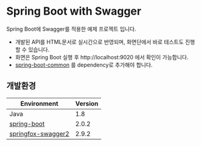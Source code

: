 # Spring Boot with Swagger
Spring Boot에 Swagger를 적용한 예제 프로젝트 입니다.
- 개발된 API를 HTML문서로 실시간으로 반영되며, 화면단에서 바로 테스트도 진행할 수 있습니다.  
- 화면은 Spring Boot 실행 후 http://localhost:9020 에서 확인이 가능합니다.
- [spring-boot-common](https://github.com/joyoungc/spring-boot-sample-project/tree/master/spring-boot-common) 를 dependency로 추가해야 합니다.

## 개발환경
| Environment |  Version |
| ----- | ----- |
| Java | 1.8 |
| [spring-boot](https://github.com/spring-projects/spring-boot) | 2.0.2 |
| [springfox-swagger2](https://github.com/springfox/springfox) | 2.9.2 |
